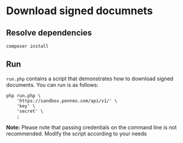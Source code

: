 # Download signed documnets

## Resolve dependencies

```
composer install
```

## Run

`run.php` contains a script that demonstrates how to download signed documents. You can run is as follows:

```
php run.php \
    'https://sandbox.penneo.com/api/v1/' \
    'key' \
    'secret' \
    ;
```

**Note:** Please note that passing credentials on the command line is not recommended. Modify the script according to your needs
